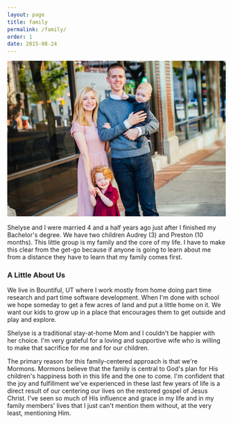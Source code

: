 ```yaml
---
layout: page
title: family
permalink: /family/
order: 1
date: 2015-08-24
---
```


<img src="/images/the-fam.jpg" alt="The Fam" class="img-responsive" style="width=;" />

<p class="lead">
Shelyse and I were married 4 and a half years ago just after I finished my Bachelor's degree. We have two children Audrey (3) and Preston (10 months). This little group is my family and the core of my life. I have to make this clear from the get-go because if anyone is going to learn about me from a distance they have to learn that my family comes first.
</p>



### A Little About Us

We live in Bountiful, UT where I work mostly from home doing part time research and part time software development. When I'm done with school we hope someday to get a few acres of land and put a little home on it. We want our kids to grow up in a place that encourages them to get outside and play and explore.

Shelyse is a traditional stay-at-home Mom and I couldn't be happier with her choice. I'm very grateful for a loving and supportive wife who is willing to make that sacrifice for me and for our children.

The primary reason for this family-centered approach is that we're Mormons. Mormons believe that the family is central to God's plan for His children's happiness both in this life and the one to come. I'm confident that the joy and fulfillment we've experienced in these last few years of life is a direct result of our centering our lives on the restored gospel of Jesus Christ. I've seen so much of His influence and grace in my life and in my family members' lives that I just can't mention them without, at the very least, mentioning Him.
